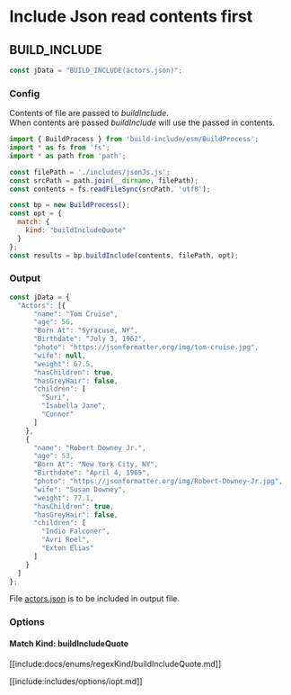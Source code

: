 # Include Json read contents first

## BUILD_INCLUDE

<div class="nowrapcode">

```js
const jData = "BUILD_INCLUDE(actors.json)";
```

</div>

### Config

Contents of file are passed to *buildInclude*.  
When contents are passed *buildInclude* will use the passed in contents.

````js
import { BuildProcess } from 'build-include/esm/BuildProcess';
import * as fs from 'fs';
import * as path from 'path';

const filePath = './includes/jsonJs.js';
const srcPath = path.join(__dirname, filePath);
const contents = fs.readFileSync(srcPath, 'utf8');

const bp = new BuildProcess();
const opt = {
  match: {
    kind: "buildIncludeQuote"
  }
};
const results = bp.buildInclude(contents, filePath, opt);
````

### Output

```js
const jData = {
  "Actors": [{
      "name": "Tom Cruise",
      "age": 56,
      "Born At": "Syracuse, NY",
      "Birthdate": "July 3, 1962",
      "photo": "https://jsonformatter.org/img/tom-cruise.jpg",
      "wife": null,
      "weight": 67.5,
      "hasChildren": true,
      "hasGreyHair": false,
      "children": [
        "Suri",
        "Isabella Jane",
        "Connor"
      ]
    },
    {
      "name": "Robert Downey Jr.",
      "age": 53,
      "Born At": "New York City, NY",
      "Birthdate": "April 4, 1965",
      "photo": "https://jsonformatter.org/img/Robert-Downey-Jr.jpg",
      "wife": "Susan Downey",
      "weight": 77.1,
      "hasChildren": true,
      "hasGreyHair": false,
      "children": [
        "Indio Falconer",
        "Avri Roel",
        "Exton Elias"
      ]
    }
  ]
};
```

File [actors.json](replacements/actors.json.html) is to be included in output file.

### Options

#### Match Kind: buildIncludeQuote

[[include:docs/enums/regexKind/buildIncludeQuote.md]]

[[include:includes/options/iopt.md]]